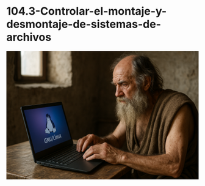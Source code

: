 # 104.3-Controlar-el-montaje-y-desmontaje-de-sistemas-de-archivos
![LPI Logo](../../../../wallpaper/diogenes_linux.png "Buscando al hombre nuevo")
